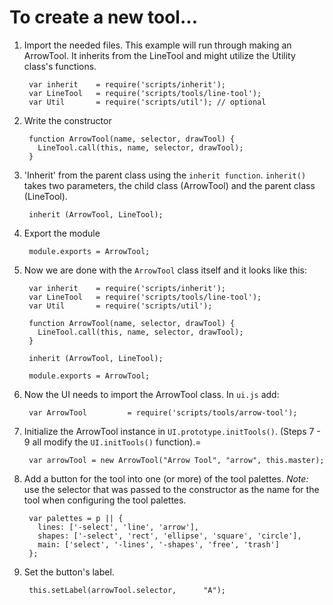 # To create a new tool...

1. Import the needed files. This example will run through making an ArrowTool.
It inherits from the LineTool and might utilize the Utility class's functions.

        var inherit    = require('scripts/inherit');
        var LineTool   = require('scripts/tools/line-tool');
        var Util       = require('scripts/util'); // optional

2. Write the constructor

        function ArrowTool(name, selector, drawTool) {
          LineTool.call(this, name, selector, drawTool);
        }

3. 'Inherit' from the parent class using the `inherit function`. `inherit()`
takes two parameters, the child class (ArrowTool) and the parent class (LineTool).

        inherit (ArrowTool, LineTool);

4. Export the module

        module.exports = ArrowTool;

5. Now we are done with the `ArrowTool` class itself and it looks like this:

        var inherit    = require('scripts/inherit');
        var LineTool   = require('scripts/tools/line-tool');
        var Util       = require('scripts/util');

        function ArrowTool(name, selector, drawTool) {
          LineTool.call(this, name, selector, drawTool);
        }

        inherit (ArrowTool, LineTool);

        module.exports = ArrowTool;

6. Now the UI needs to import the ArrowTool class. In `ui.js` add:

        var ArrowTool         = require('scripts/tools/arrow-tool');


7. Initialize the ArrowTool instance in `UI.prototype.initTools()`.
(Steps 7 - 9 all modify the `UI.initTools()` function).=

        var arrowTool = new ArrowTool("Arrow Tool", "arrow", this.master);


8. Add a button for the tool into one (or more) of the tool palettes.
*Note:* use the selector that was passed to the constructor as the name
for the tool when configuring the tool palettes.

        var palettes = p || {
          lines: ['-select', 'line', 'arrow'],
          shapes: ['-select', 'rect', 'ellipse', 'square', 'circle'],
          main: ['select', '-lines', '-shapes', 'free', 'trash']
        };

9. Set the button's label.

        this.setLabel(arrowTool.selector,      "A");
